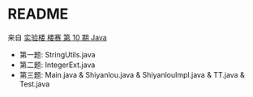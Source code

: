 # README

来自 [实验楼 楼赛 第 10 期 Java](https://www.shiyanlou.com/contests/lou10/challenges)

* 第一题: StringUtils.java
* 第二题: IntegerExt.java
* 第三题: Main.java & Shiyanlou.java & ShiyanlouImpl.java & TT.java & Test.java
